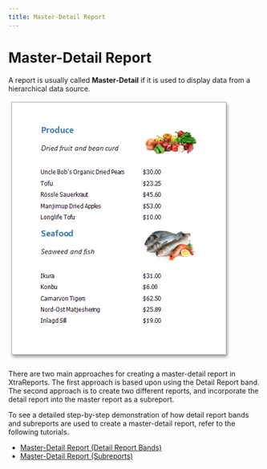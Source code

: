 ```yaml
---
title: Master-Detail Report
---
```

# Master-Detail Report
A report is usually called **Master-Detail** if it is used to display data from a hierarchical data source.
 

![eud-subreports-10](../../../images/Img120292.png)

There are two main approaches for creating a master-detail report in XtraReports. The first approach is based upon using the Detail Report band. The second approach is to create two different reports, and incorporate the detail report into the master report as a subreport.

To see a detailed step-by-step demonstration of how detail report bands and subreports are used to create a master-detail report, refer to the following tutorials.
* [Master-Detail Report (Detail Report Bands)](../../../../interface-elements-for-web/articles/report-designer/report-types/master-detail-report-(detail-report-bands).md)
* [Master-Detail Report (Subreports)](../../../../interface-elements-for-web/articles/report-designer/report-types/master-detail-report-(subreports).md)